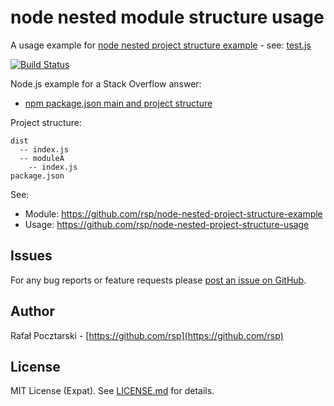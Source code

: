 node nested module structure usage
==================================

A usage example for [node nested project structure example](https://github.com/rsp/node-nested-project-structure-example) - see: [test.js](test.js)

[![Build Status](https://travis-ci.org/rsp/node-nested-project-structure-usage.svg?branch=master)](https://travis-ci.org/rsp/node-nested-project-structure-usage)

Node.js example for a Stack Overflow answer:

* [npm package.json main and project structure](https://stackoverflow.com/a/39743889/613198)

Project structure:

```
dist
  -- index.js
  -- moduleA
    -- index.js
package.json
```

See:

* Module: https://github.com/rsp/node-nested-project-structure-example
* Usage: https://github.com/rsp/node-nested-project-structure-usage

Issues
------
For any bug reports or feature requests please
[post an issue on GitHub](https://github.com/rsp/node-nested-project-structure-usage/issues).

Author
------
Rafał Pocztarski - [https://github.com/rsp](https://github.com/rsp)

License
-------
MIT License (Expat). See [LICENSE.md](LICENSE.md) for details.
